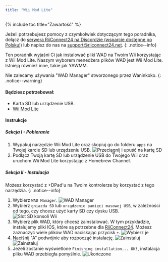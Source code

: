 ```yaml
---
title: "Wii Mod Lite"
---
```


{% include toc title="Zawartość" %}

Jeżeli potrzebujesz pomocy z czymkolwiek dotyczącym tego poradnika, dołącz do [serwera RiiConnect24 na Discordzie (wsparcie dostępne po Polsku!)](https://discord.gg/rc24) lub napisz do nas na [support@riiconnect24.net](mailto:support@riiconnect24.net).
{: .notice--info}

Ten poradnik wyjaśni Ci jak instalować pliki WAD na Twoim Wii korzystając z Wii Mod Lite. Naszym wyborem menedżera plików WAD jest Wii Mod Lite. Istnieją również inne, takie jak YAWMM.

Nie zalecamy używania "WAD Manager" stworzonego przez Waninkoko.
{: .notice--warning}

#### Będziesz potrzebował:
* Karta SD lub urządzenie USB.
* [Wii Mod Lite](https://oscwii.org/library/app/WiiModLite)

#### Instrukcje

##### Sekcja I - Pobieranie

1. Wypakuj narzędzie Wii Mod Lite oraz skopiuj go do folderu `apps` na Twojej karcie SD lub urządzeniu USB. ![Przeciągnij i upuść na kartę SD](/images/WiiModLite/1.gif)
2. Podłącz Twoją kartę SD lub urządzenie USB do Twojego Wii oraz uruchom Wii Mod Lite korzystając z Homebrew Channel.

##### Sekcja II - Instalacja

Możesz korzystać z +DPad'u na Twoim kontrolerze by korzystać z tego narzędzia.
{: .notice--info}

1. Wybierz `WAD Manager`. ![WAD Manager](/images/WiiModLite/2.png)
2. Wybierz `gniazda SD` lub `urządzenie pamięci masowej USB`, w zależności od tego, czy chcesz użyć karty SD czy dysku USB. ![Slot SD konsoli Wii](/images/WiiModLite/3.png)
3. Wybierz plik WAD, który chcesz zainstalować. W tym przykładzie, instalujemy pliki IOS, które są potrzebne dla [RiiConnect24](riiconnect24). Możesz zaznaczyć wiele plików WAD naciskając przycisk `+`. ![Wybierz je](/images/WiiModLite/4.gif)
4. Naciśnij "A" podwójnie aby rozpocząć instalację. ![Zainstaluj](/images/WiiModLite/5.png) ![Zainstaluj](/images/WiiModLite/6.png)
5. Jeżeli zostanie wyświetlone `Finishing installation... OK!`, instalacja pliku WAD przebiegła pomyślnie. ![Ukończone](/images/WiiModLite/7.png) 

